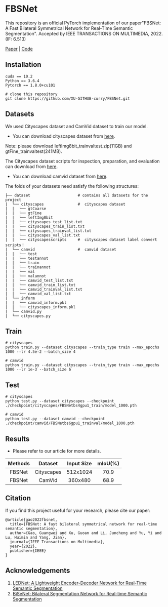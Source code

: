  # FBSNet

This repository is an official PyTorch implementation of our paper"FBSNet: A Fast Bilateral Symmetrical Network for Real-Time Semantic Segmentation".  Accepted by IEEE TRANSACTIONS ON MULTIMEDIA, 2022. (IF: 6.513)

[Paper](https://arxiv.org/abs/2109.00699v1) | [Code](https://github.com/XU-GITHUB-curry/FBSNet)



## Installation

```
cuda == 10.2
Python == 3.6.4
Pytorch == 1.8.0+cu101

# clone this repository
git clone https://github.com/XU-GITHUB-curry/FBSNet.git
```



## Datasets

We used Cityscapes dataset and CamVid dataset to train our model.  

- You can download cityscapes dataset from [here](https://www.cityscapes-dataset.com/). 

Note: please download leftImg8bit_trainvaltest.zip(11GB) and gtFine_trainvaltest(241MB). 

The Cityscapes dataset scripts for inspection, preparation, and evaluation can download from [here](https://github.com/mcordts/cityscapesScripts).

- You can download camvid dataset from [here](http://mi.eng.cam.ac.uk/research/projects/VideoRec/CamVid/).

The folds of your datasets need satisfy the following structures:

```
├── dataset  					# contains all datasets for the project
|  └── cityscapes 				#  cityscapes dataset
|  |  └── gtCoarse  		
|  |  └── gtFine 			
|  |  └── leftImg8bit 		
|  |  └── cityscapes_test_list.txt
|  |  └── cityscapes_train_list.txt
|  |  └── cityscapes_trainval_list.txt
|  |  └── cityscapes_val_list.txt
|  |  └── cityscapesscripts 	#  cityscapes dataset label convert scripts！
|  └── camvid 					#  camvid dataset 
|  |  └── test
|  |  └── testannot
|  |  └── train
|  |  └── trainannot
|  |  └── val
|  |  └── valannot
|  |  └── camvid_test_list.txt
|  |  └── camvid_train_list.txt
|  |  └── camvid_trainval_list.txt
|  |  └── camvid_val_list.txt
|  └── inform 	
|  |  └── camvid_inform.pkl
|  |  └── cityscapes_inform.pkl
|  └── camvid.py
|  └── cityscapes.py 

```



## Train

```
# cityscapes
python train.py --dataset cityscapes --train_type train --max_epochs 1000 --lr 4.5e-2 --batch_size 4

# camvid
python train.py --dataset cityscapes --train_type train --max_epochs 1000 --lr 1e-3 --batch_size 6
```



## Test

```
# cityscapes
python test.py --dataset cityscapes --checkpoint ./checkpoint/cityscapes/FBSNetbs4gpu1_train/model_1000.pth

# camvid
python test.py --dataset camvid --checkpoint ./checkpoint/camvid/FBSNetbs6gpu1_trainval/model_1000.pth
```



## Results

- Please refer to our article for more details.

| Methods |  Dataset   | Input Size | mIoU(%) |
| :-----: | :--------: | :--------: | :-----: |
| FBSNet  | Cityscapes |  512x1024  |  70.9   |
| FBSNet  |   CamVid   |  360x480   |  68.9   |



## Citation

If you find this project useful for your research, please cite our paper:

```
@article{gao2022fbsnet,
  title={FBSNet: A fast bilateral symmetrical network for real-time semantic segmentation},
  author={Gao, Guangwei and Xu, Guoan and Li, Juncheng and Yu, Yi and Lu, Huimin and Yang, Jian},
  journal={IEEE Transactions on Multimedia},
  year={2022},
  publisher={IEEE}
}
```



## Acknowledgements

1. [LEDNet: A Lightweight Encoder-Decoder Network for Real-Time Semantic Segmentation](https://arxiv.org/abs/1905.02423)
2. [BiSeNet: Bilateral Segmentation Network for Real-time Semantic Segmentation](https://arxiv.org/abs/1808.00897)
